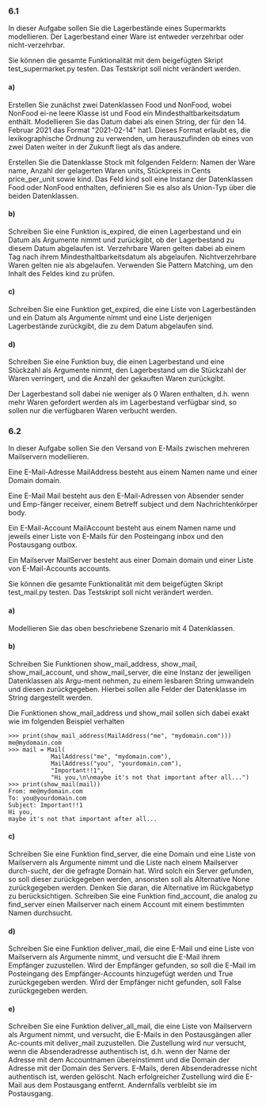 ### 6.1
In dieser Aufgabe sollen Sie die Lagerbestände eines Supermarkts modellieren. Der Lagerbestand einer Ware ist entweder 
verzehrbar oder nicht-verzehrbar.

Sie können die gesamte Funktionalität mit dem beigefügten Skript test_supermarket.py testen. Das Testskript soll nicht 
verändert werden.

#### a)
Erstellen Sie zunächst zwei Datenklassen Food und NonFood, wobei NonFood ei-ne leere Klasse ist und Food ein 
Mindesthaltbarkeitsdatum enthält. Modellieren Sie das Datum dabei als einen String, der für den 14. Februar 2021 das 
Format "2021-02-14" hat1. Dieses Format erlaubt es, die lexikographische Ordnung zu verwenden, um herauszufinden ob eines 
von zwei Daten weiter in der Zukunft liegt als das andere.

Erstellen Sie die Datenklasse Stock mit folgenden Feldern: Namen der Ware name, Anzahl der gelagerten Waren units, 
Stückpreis in Cents price_per_unit sowie kind. Das Feld kind soll eine Instanz der Datenklassen Food oder NonFood 
enthalten, definieren Sie es also als Union-Typ über die beiden Datenklassen.

#### b)
Schreiben Sie eine Funktion is_expired, die einen Lagerbestand und ein Datum als Argumente nimmt und zurückgibt, ob 
der Lagerbestand zu diesem Datum abgelaufen ist. Verzehrbare Waren gelten dabei ab einem Tag nach ihrem 
Mindesthaltbarkeitsdatum als abgelaufen. Nichtverzehrbare Waren gelten nie als abgelaufen. Verwenden Sie Pattern 
Matching, um den Inhalt des Feldes kind zu prüfen.

#### c)
Schreiben Sie eine Funktion get_expired, die eine Liste von Lagerbeständen und ein Datum als Argumente nimmt und eine 
Liste derjenigen Lagerbestände zurückgibt, die zu dem Datum abgelaufen sind.

#### d)
Schreiben Sie eine Funktion buy, die einen Lagerbestand und eine Stückzahl als Argumente nimmt, den Lagerbestand um die 
Stückzahl der Waren verringert, und die Anzahl der gekauften Waren zurückgibt.

Der Lagerbestand soll dabei nie weniger als 0 Waren enthalten, d.h. wenn mehr Waren gefordert werden als im Lagerbestand 
verfügbar sind, so sollen nur die verfügbaren Waren verbucht werden.

### 6.2
In dieser Aufgabe sollen Sie den Versand von E-Mails zwischen mehreren Mailservern modellieren.

Eine E-Mail-Adresse MailAddress besteht aus einem Namen name und einer Domain domain.

Eine E-Mail Mail besteht aus den E-Mail-Adressen von Absender sender und Emp-fänger receiver, einem Betreff subject und 
dem Nachrichtenkörper body.

Ein E-Mail-Account MailAccount besteht aus einem Namen name und jeweils einer Liste von E-Mails für den Posteingang 
inbox und den Postausgang outbox.

Ein Mailserver MailServer besteht aus einer Domain domain und einer Liste von E-Mail-Accounts accounts.

Sie können die gesamte Funktionalität mit dem beigefügten Skript test_mail.py testen. Das Testskript soll nicht 
verändert werden.

#### a)
Modellieren Sie das oben beschriebene Szenario mit 4 Datenklassen.

#### b)
Schreiben Sie Funktionen show_mail_address, show_mail, show_mail_account, und show_mail_server, die eine Instanz der 
jeweiligen Datenklassen als Argu-ment nehmen, zu einem lesbaren String umwandeln und diesen zurückgegeben. Hierbei sollen 
alle Felder der Datenklasse im String dargestellt werden.

Die Funktionen show_mail_address und show_mail sollen sich dabei exakt wie im folgenden Beispiel verhalten

```
>>> print(show_mail_address(MailAddress("me", "mydomain.com"))) me@mydomain.com
>>> mail = Mail(
            MailAddress("me", "mydomain.com"),
            MailAddress("you", "yourdomain.com"),
            "Important!!1",
            "Hi you,\n\nmaybe it's not that important after all...")
>>> print(show_mail(mail))
From: me@mydomain.com
To: you@yourdomain.com
Subject: Important!!1
Hi you,
maybe it's not that important after all...
```

#### c)
Schreiben Sie eine Funktion find_server, die eine Domain und eine Liste von Mailservern als Argumente nimmt und die 
Liste nach einem Mailserver durch-sucht, der die gefragte Domain hat. Wird solch ein Server gefunden, so soll dieser 
zurückgegeben werden, ansonsten soll als Alternative None zurückgegeben werden. Denken Sie daran, die Alternative im 
Rückgabetyp zu berücksichtigen. Schreiben Sie eine Funktion find_account, die analog zu find_server einen Mailserver 
nach einem Account mit einem bestimmten Namen durchsucht.

#### d)
Schreiben Sie eine Funktion deliver_mail, die eine E-Mail und eine Liste von Mailservern als Argumente nimmt, und 
versucht die E-Mail ihrem Empfänger zuzustellen. Wird der Empfänger gefunden, so soll die E-Mail im Posteingang des 
Empfänger-Accounts hinzugefügt werden und True zurückgegeben werden. Wird der Empfänger nicht gefunden, soll False 
zurückgegeben werden.

#### e)
Schreiben Sie eine Funktion deliver_all_mail, die eine Liste von Mailservern als Argument nimmt, und versucht, die 
E-Mails in den Postausgängen aller Ac-counts mit deliver_mail zuzustellen. Die Zustellung wird nur versucht, wenn die 
Absenderadresse authentisch ist, d.h. wenn der Name der Adresse mit dem Accountnamen übereinstimmt und die Domain der 
Adresse mit der Domain des Servers. E-Mails, deren Absenderadresse nicht authentisch ist, werden gelöscht. Nach 
erfolgreicher Zustellung wird die E-Mail aus dem Postausgang entfernt. Andernfalls verbleibt sie im Postausgang.